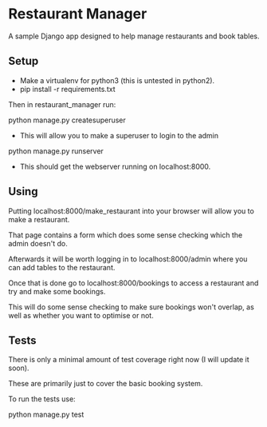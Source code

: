 # Restaurant Manager

A sample Django app designed to help manage restaurants and book tables.

## Setup

- Make a virtualenv for python3 (this is untested in python2).
- pip install -r requirements.txt

Then in restaurant_manager run:

python manage.py createsuperuser

- This will allow you to make a superuser to login to the admin

python manage.py runserver

- This should get the webserver running on localhost:8000.

## Using

Putting localhost:8000/make_restaurant into your browser will allow you to make a restaurant.

That page contains a form which does some sense checking which the admin doesn't do.

Afterwards it will be worth logging in to localhost:8000/admin where you can add tables to the restaurant.

Once that is done go to localhost:8000/bookings to access a restaurant and try and make some bookings.

This will do some sense checking to make sure bookings won't overlap, as well as whether you want to optimise or not.

## Tests

There is only a minimal amount of test coverage right now (I will update it soon).

These are primarily just to cover the basic booking system.

To run the tests use:

python manage.py test
